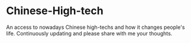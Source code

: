 # Chinese-High-tech
An access to nowadays Chinese high-techs and how it changes people's life.
Continuously updating and please share with me your thoughts.
